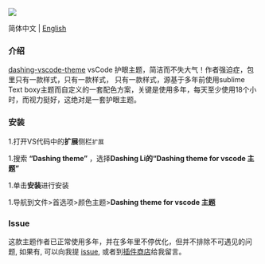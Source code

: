 <p style="display:flex;flex-flow:row nowrap;width:100%;"><img src="https://jeamlee-common.oss-cn-shanghai.aliyuncs.com/github/vscode-juggler.png" referrerpolicy="no-referrer" style="max-width:50%;"</p>

简体中文 | <a title="Go to the English README." href="https://github.com/dashing-devtool/dashing-vscode-theme/blob/master/README.md" target="_blank">English</a>

### 介绍

<a title="从Github跳转到Eva Theme的插件商店页面。" href="https://github.com/dashing-devtool/dashing-vscode-theme" target="_blank">dashing-vscode-theme</a> vsCode 护眼主题，简洁而不失大气！作者强迫症，包里只有一款样式，只有一款样式， 只有一款样式，源基于多年前使用sublime Text boxy主题而自定义的一套配色方案，关键是使用多年，每天至少使用18个小时，而视力挺好，这绝对是一套护眼主题。

### 安装

1.打开VS代码中的**扩展**侧栏`扩展`

1.搜索 **“Dashing theme”** ，选择**Dashing Li的“Dashing theme for vscode 主题”**

1.单击**安装**进行安装

1.导航到文件>首选项>颜色主题>**Dashing theme for vscode 主题**


### Issue

这款主题作者已正常使用多年，并在多年里不停优化，但并不排除不可遇见的问题, 如果有, 可以向我提 <a href="https://github.com/dashing-devtool/dashing-vscode-theme/issues" target="_blank">issue</a>, 或者到<a href="https://marketplace.visualstudio.com/items?itemName=dashing-vscode-theme.dashing-vscode-theme" target="_blank">插件商店</a>给我留言。